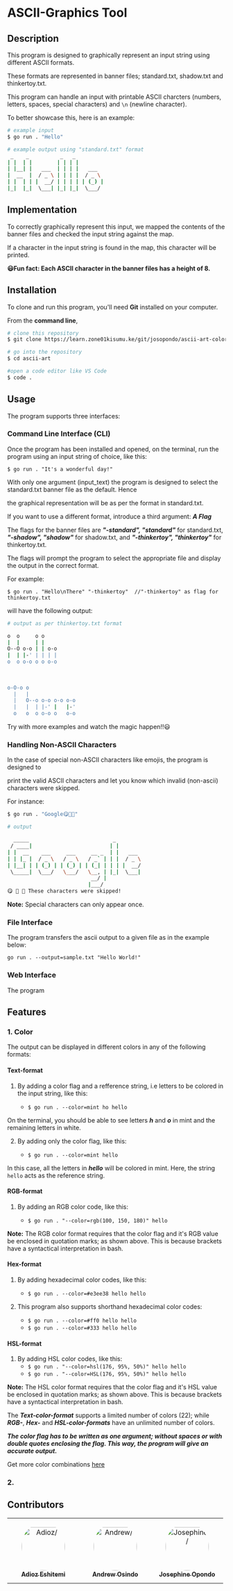 # ASCII-Graphics Tool

## Description

This program is designed to graphically represent an input string using different ASCII formats.

These formats are represented in banner files; standard.txt, shadow.txt and thinkertoy.txt.

This program can handle an input with printable ASCII charcters (numbers, letters, spaces, special characters) and `\n` (newline character).

To better showcase this, here is an example:

```Bash
# example input
$ go run . "Hello"

# example output using "standard.txt" format
 _    _          _   _
| |  | |        | | | |
| |__| |   ___  | | | |   ___
|  __  |  / _ \ | | | |  / _ \
| |  | | |  __/ | | | | | (_) |
|_|  |_|  \___| |_| |_|  \___/

```

## Implementation

To correctly graphically represent this input, we mapped the contents of the banner files and checked the input string against the map.

If a character in the input string is found in the map, this character will be printed.

**😃Fun fact: Each ASCII character in the banner files has a height of 8.**


## Installation

To clone and run this program, you'll need **Git** installed on your computer.

From the **command line**,

```Bash
# clone this repository
$ git clone https://learn.zone01kisumu.ke/git/josopondo/ascii-art-color

# go into the repository
$ cd ascii-art

#open a code editor like VS Code
$ code .
```

## Usage

The program supports three interfaces:

### Command Line Interface (CLI)

Once the program has been installed and opened, on the terminal, run the program using an input string of choice, like this:

`$ go run . "It's a wonderful day!"`

With only one argument (input_text) the program is designed to select the standard.txt banner 
file as the default. Hence 

the graphical representation will be as per the format in standard.txt.

If you want to use a different format, introduce a third argument: ***A Flag***

The flags for the banner files are ***"-standard", "standard"*** for standard.txt, ***"-shadow", "shadow"*** for shadow.txt, and ***"-thinkertoy", "thinkertoy"*** for thinkertoy.txt. 

The flags will prompt the program to select the appropriate file and display the output in the correct format.

For example:

`$ go run . "Hello\nThere" "-thinkertoy"  //"-thinkertoy" as flag for thinkertoy.txt`

will have the following output:

```Bash
# output as per thinkertoy.txt format

o  o     o o     
|  |     | |     
O--O o-o | | o-o 
|  | |-' | | | | 
o  o o-o o o o-o 
                 
                 
                       
o-O-o o                
  |   |                
  |   O--o o-o o-o o-o 
  |   |  | |-' |   |-' 
  o   o  o o-o o   o-o 

```

Try with more examples and watch the magic happen!!😃


### Handling Non-ASCII Characters

In the case of special non-ASCII characters like emojis, 
the program is designed to 

print the valid ASCII characters and let you know which invalid (non-ascii) characters were skipped.

For instance:

```Bash
$ go run . "Google😋🤯🫣"

# output

  _____                           _         
 / ____|                         | |        
| |  __    ___     ___     __ _  | |   ___  
| | |_ |  / _ \   / _ \   / _` | | |  / _ \ 
| |__| | | (_) | | (_) | | (_| | | | |  __/ 
 \_____|  \___/   \___/   \__, | |_|  \___| 
                           __/ |            
                          |___/             
😋 🤯 🫣 These characters were skipped!
```

**Note:**
Special characters can only appear once.

### File Interface

The program transfers the ascii output to a given file as in the example below:

`go run . --output=sample.txt "Hello World!"`

### Web Interface

The program 

## Features

### 1. Color

The output can be displayed in different colors in any of the following formats:

#### Text-format

1. By adding a color flag and a refference string, i.e letters to be colored in the input string, like this:

    - `$ go run . --color=mint ho hello`

On the terminal, you should be able to see letters ***h*** and ***o*** in mint and the remaining letters in white.

2. By adding only the color flag, like this:

    - `$ go run . --color=mint hello`

 In this case, all the letters in ***hello*** will be colored in mint. Here, the string `hello` acts as the reference string.

#### RGB-format

 1. By adding an RGB color code, like this:

    - `$ go run . "--color=rgb(100, 150, 180)" hello`

 **Note:** The RGB color format requires that the color flag and it's RGB value be enclosed in quotation marks; as shown above. This is because brackets have a syntactical interpretation in bash. 

#### Hex-format

 1. By adding hexadecimal color codes, like this:

    - `$ go run . --color=#e3ee38 hello hello`

 2. This program also supports shorthand hexadecimal color codes:
    
    - `$ go run . --color=#ff0 hello hello`
    - `$ go run . --color=#333 hello hello`

#### HSL-format

 1. By adding HSL color codes, like this:
    - `$ go run . "--color=hsl(176, 95%, 50%)" hello hello`
    - `$ go run . "--color=HSL(176, 95%, 50%)" hello hello`

**Note:** The HSL color format requires that the color flag and it's HSL value be enclosed in quotation marks; as shown above. This is because brackets have a syntactical interpretation in bash.


 The ***Text-color-format*** supports a limited number of colors (22); while ***RGB-***, ***Hex-*** and ***HSL-color-formats*** have an unlimited number of colors.

 ***The color flag has to be written as one argument; without spaces or with double quotes enclosing the flag. This way, the program will give an accurate output.***

 Get more color combinations [here](https://htmlcolorcodes.com/) 

### 2. 


## Contributors

<table>
<tr>
    <td align="center" style="word-wrap: break-word; width: 150.0; height: 150.0">
        <a href=https://github.com/adiozdaniel>
            <img src=https://avatars.githubusercontent.com/u/42722945?v=4 width="100;"  style="border-radius:50%;align-items:center;justify-content:center;overflow:hidden;padding-top:10px" alt=Adioz/>
            <br />
            <sub style="font-size:14px"><b>Adioz Eshitemi</b></sub>
        </a>
    </td>
    <td align="center" style="word-wrap: break-word; width: 150.0; height: 150.0">
        <a href=https://github.com/andyosyndoh>
            <img src=https://lh3.googleusercontent.com/a/ACg8ocLUKAW3QwBqLDqDcmkFTC3wmCPq0dd25wVFn3CPEkCfhQQme9Lx=s288-c-no width="100;"  style="border-radius:50%;align-items:center;justify-content:center;overflow:hidden;padding-top:10px" alt=Andrew/>
            <br />
            <sub style="font-size:14px"><b>Andrew Osindo</b></sub>
        </a>
    </td>
    <td align="center" style="word-wrap: break-word; width: 150.0; height: 150.0">
        <a href=https://github.com/josie-opondo>
            <img src=https://avatars.githubusercontent.com/u/77047643?v=4 width="100;"  style="border-radius:50%;align-items:center;justify-content:center;overflow:hidden;padding-top:10px" alt=Josephine/>
            <br />
            <sub style="font-size:14px"><b>Josephine Opondo</b></sub>
        </a>
    </td>
</tr>
</table>
